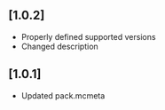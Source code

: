 ## [1.0.2]
- Properly defined supported versions
- Changed description

## [1.0.1]
- Updated pack.mcmeta